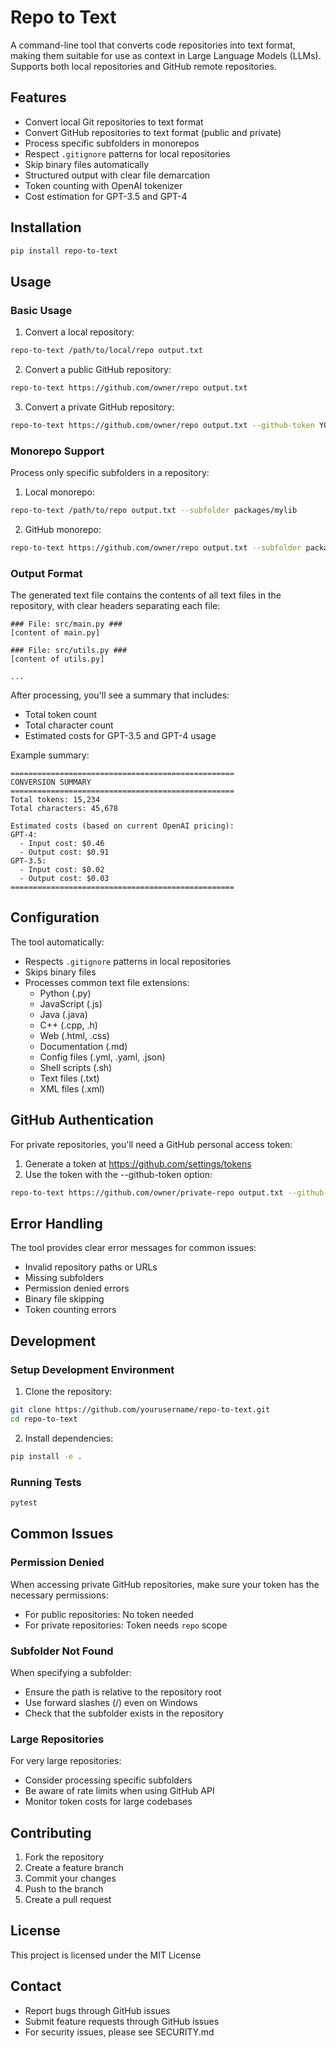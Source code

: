# Repo to Text

A command-line tool that converts code repositories into text format, making them suitable for use as context in Large Language Models (LLMs). Supports both local repositories and GitHub remote repositories.

## Features

- Convert local Git repositories to text format
- Convert GitHub repositories to text format (public and private)
- Process specific subfolders in monorepos
- Respect `.gitignore` patterns for local repositories
- Skip binary files automatically
- Structured output with clear file demarcation
- Token counting with OpenAI tokenizer
- Cost estimation for GPT-3.5 and GPT-4

## Installation

```bash
pip install repo-to-text
```

## Usage

### Basic Usage

1. Convert a local repository:
```bash
repo-to-text /path/to/local/repo output.txt
```

2. Convert a public GitHub repository:
```bash
repo-to-text https://github.com/owner/repo output.txt
```

3. Convert a private GitHub repository:
```bash
repo-to-text https://github.com/owner/repo output.txt --github-token YOUR_GITHUB_TOKEN
```

### Monorepo Support

Process only specific subfolders in a repository:

1. Local monorepo:
```bash
repo-to-text /path/to/repo output.txt --subfolder packages/mylib
```

2. GitHub monorepo:
```bash
repo-to-text https://github.com/owner/repo output.txt --subfolder packages/mylib
```

### Output Format

The generated text file contains the contents of all text files in the repository, with clear headers separating each file:

```
### File: src/main.py ###
[content of main.py]

### File: src/utils.py ###
[content of utils.py]

...
```

After processing, you'll see a summary that includes:
- Total token count
- Total character count
- Estimated costs for GPT-3.5 and GPT-4 usage

Example summary:
```
==================================================
CONVERSION SUMMARY
==================================================
Total tokens: 15,234
Total characters: 45,678

Estimated costs (based on current OpenAI pricing):
GPT-4:
  - Input cost: $0.46
  - Output cost: $0.91
GPT-3.5:
  - Input cost: $0.02
  - Output cost: $0.03
==================================================
```

## Configuration

The tool automatically:
- Respects `.gitignore` patterns in local repositories
- Skips binary files
- Processes common text file extensions:
  - Python (.py)
  - JavaScript (.js)
  - Java (.java)
  - C++ (.cpp, .h)
  - Web (.html, .css)
  - Documentation (.md)
  - Config files (.yml, .yaml, .json)
  - Shell scripts (.sh)
  - Text files (.txt)
  - XML files (.xml)

## GitHub Authentication

For private repositories, you'll need a GitHub personal access token:

1. Generate a token at https://github.com/settings/tokens
2. Use the token with the --github-token option:
```bash
repo-to-text https://github.com/owner/private-repo output.txt --github-token YOUR_TOKEN
```

## Error Handling

The tool provides clear error messages for common issues:
- Invalid repository paths or URLs
- Missing subfolders
- Permission denied errors
- Binary file skipping
- Token counting errors

## Development

### Setup Development Environment

1. Clone the repository:
```bash
git clone https://github.com/yourusername/repo-to-text.git
cd repo-to-text
```

2. Install dependencies:
```bash
pip install -e .
```

### Running Tests

```bash
pytest
```

## Common Issues

### Permission Denied
When accessing private GitHub repositories, make sure your token has the necessary permissions:
- For public repositories: No token needed
- For private repositories: Token needs `repo` scope

### Subfolder Not Found
When specifying a subfolder:
- Ensure the path is relative to the repository root
- Use forward slashes (/) even on Windows
- Check that the subfolder exists in the repository

### Large Repositories
For very large repositories:
- Consider processing specific subfolders
- Be aware of rate limits when using GitHub API
- Monitor token costs for large codebases

## Contributing

1. Fork the repository
2. Create a feature branch
3. Commit your changes
4. Push to the branch
5. Create a pull request

## License

This project is licensed under the MIT License

## Contact

- Report bugs through GitHub issues
- Submit feature requests through GitHub issues
- For security issues, please see SECURITY.md